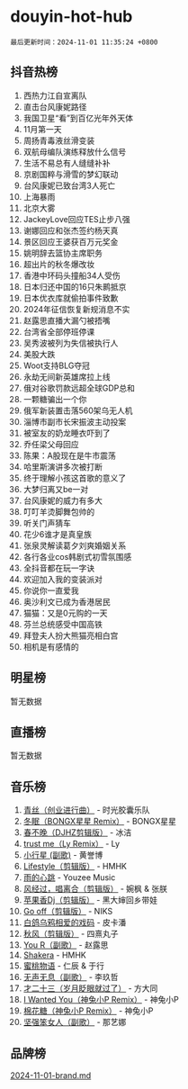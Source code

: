 # douyin-hot-hub

`最后更新时间：2024-11-01 11:35:24 +0800`

## 抖音热榜

1. 西热力江自宣离队
1. 直击台风康妮路径
1. 我国卫星“看”到百亿光年外天体
1. 11月第一天
1. 周扬青毒液丝滑变装
1. 双航母编队演练释放什么信号
1. 生活不易总有人缝缝补补
1. 京剧国粹与滑雪的梦幻联动
1. 台风康妮已致台湾3人死亡
1. 上海暴雨
1. 北京大雾
1. JackeyLove回应TES止步八强
1. 谢娜回应和张杰签约杨天真
1. 景区回应王婆获百万元奖金
1. 姚明辞去篮协主席职务
1. 超出片的秋冬爆改妆
1. 香港中环码头撞船34人受伤
1. 日本归还中国的16只朱鹮抵京
1. 日本优衣库就偷拍事件致歉
1. 2024年征信恢复新规消息不实
1. 赵露思直播大漏勺被捂嘴
1. 台湾省全部停班停课
1. 吴秀波被列为失信被执行人
1. 美股大跌
1. Woot支持BLG夺冠
1. 永劫无间新英雄席拉上线
1. 俄对谷歌罚款远超全球GDP总和
1. 一颗糖骗出一个你
1. 俄军新装置击落560架乌无人机
1. 淄博市副市长宋振波主动投案
1. 被室友的奶龙睡衣吓到了
1. 乔任梁父母回应
1. 陈果：A股现在是牛市震荡
1. 哈里斯演讲多次被打断
1. 终于理解小孩这首歌的意义了
1. 大梦归离又be一对
1. 台风康妮的威力有多大
1. 叮叮羊烫脚舞包帅的
1. 听关门声猜车
1. 花少6谁才是真皇族
1. 张泉灵解读葛夕刘爽婚姻关系
1. 各行各业cos韩剧式初雪氛围感
1. 全抖音都在玩一字诀
1. 欢迎加入我的变装派对
1. 你说你一直爱我
1. 奥沙利文已成为香港居民
1. 猫猫：又是0元购的一天
1. 芬兰总统感受中国高铁
1. 拜登夫人扮大熊猫亮相白宫
1. 相机是有感情的

## 明星榜

暂无数据

## 直播榜

暂无数据

## 音乐榜

1. [青丝（创业进行曲）](https://sf5-hl-cdn-tos.douyinstatic.com/obj/tos-cn-ve-2774/ooYARJB5iBRNhCOkDsS3BAKW91CIMoQfwzwKLi) - 时光胶囊乐队
1. [冬眠（BONGX星星 Remix）](https://sf5-hl-cdn-tos.douyinstatic.com/obj/tos-cn-ve-2774/oMCfFFoE3LwQ7agAgOIG4ieExqkeAsxNBEkLdz) - BONGX星星
1. [春不晚（DJHZ剪辑版）](https://sf3-cdn-tos.douyinstatic.com/obj/tos-cn-ve-2774/osEZa7YZ6wNo9QDABgfGFaCQKRQTNafsBJDnKt) - 冰洁
1. [trust me（Ly Remix）](https://sf5-hl-cdn-tos.douyinstatic.com/obj/tos-cn-ve-2774/oUo1M8fz5AfmMSExABQQKFE0eCMWgsiccfqrMA) - Ly
1. [小行星 (副歌)](https://sf5-hl-cdn-tos.douyinstatic.com/obj/tos-cn-ve-2774/oArWEvgkJwVsB0KMIw6iBsAoHAciIjJqzWeTQr) - 黄誉博
1. [Lifestyle（剪辑版）](https://sf5-hl-cdn-tos.douyinstatic.com/obj/tos-cn-ve-2774/owfqGgjwG3V5lCLaAIezFMeg3LtuKNBaZKgzPV) - HMHK
1. [雨的心跳](https://sf3-cdn-tos.douyinstatic.com/obj/tos-cn-ve-2774/o0vI5NZuiJgxWIQQFhXO0RTrsiIAsBSiMIECz) - Youzee Music
1. [风经过，唱离合（剪辑版）](https://sf3-cdn-tos.douyinstatic.com/obj/tos-cn-ve-2774/okllg5DG2MmUF3aiiDfBZx6ZLvfwOTtbCEAHyI) - 婉枫 & 张朕
1. [苹果香Dj（剪辑版）](https://sf5-hl-cdn-tos.douyinstatic.com/obj/tos-cn-ve-2774/oEeIEQbYGAOspCTRAIeYF4Ok8LgZ8NBaRe4ztR) - 黑大婶回乡带娃
1. [Go off（剪辑版）](https://sf5-hl-cdn-tos.douyinstatic.com/obj/tos-cn-ve-2774/oYLJZTCGnIQBt2BsMBCFksOEMnDQesCr2gfZ7N) - NIKS
1. [白鸽乌鸦相爱的戏码](https://sf5-hl-cdn-tos.douyinstatic.com/obj/tos-cn-ve-2774/oMVVEf6eDAOmFtNtCsEqKpIorBDM8Nkg6TZRqC) - 皮卡潘
1. [秋风（剪辑版）](https://sf5-hl-cdn-tos.douyinstatic.com/obj/tos-cn-ve-2774/ocGaU84LfAfzMd2wbXdQFpCGhBiXg82JNMRRie) - 四熹丸子
1. [You R（副歌）](https://sf5-hl-cdn-tos.douyinstatic.com/obj/tos-cn-ve-2774/oc0MZn9aEfLkCFLIxKQQcgBjS9mBBuDttYPfZ1) - 赵露思
1. [Shakera](https://sf6-cdn-tos.douyinstatic.com/obj/tos-cn-ve-2774/ocKtEBgQ8FiQCBDf3nj9Z9gEGEQ4fAZDYEocLY) - HMHK
1. [蜜桃物语](https://sf3-cdn-tos.douyinstatic.com/obj/tos-cn-ve-2774/oIhOSCZtIACtYU4XQkngiW9kCBfVD1Fz9IYeqL) - 仁辰 & 于行
1. [无声无息（副歌）](https://sf3-cdn-tos.douyinstatic.com/obj/tos-cn-ve-2774/osmzBBdYMBoz2NHW7AYiZEErnITswCiYzuA3Nf) - 李玖哲
1. [才二十三（岁月眨眼就过了）](https://sf5-hl-cdn-tos.douyinstatic.com/obj/tos-cn-ve-2774/oYAvkTrUXEBMWYUbL3nl8i01MJ5skiIZASC2H) - 方大同
1. [I Wanted You（神兔小P Remix）](https://sf3-cdn-tos.douyinstatic.com/obj/tos-cn-ve-2774/o4CAubmDQdZeEkstFnCvKIMDag8D2BSBOjfNuh) - 神兔小P
1. [棉花糖（神兔小P Remix）](https://sf5-hl-cdn-tos.douyinstatic.com/obj/tos-cn-ve-2774/o0pEDf1GaEfEYJ1FbgOAFCITQ1zeFD3kgBWGcG) - 神兔小P
1. [坚强笨女人（副歌）](https://sf5-hl-cdn-tos.douyinstatic.com/obj/tos-cn-ve-2774/ospNInQiZvGWyBVg5zkNsAMct5uJIg1CrZiPL) - 那艺娜

## 品牌榜

[2024-11-01-brand.md](2024-11-01-brand.md)
